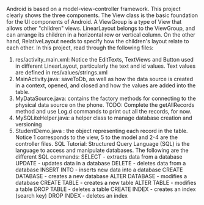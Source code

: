 Android is based on a model-view-controller framework. This project clearly shows the three components.
The View class is the basic foundation for the UI components of Android. A ViewGroup is a type of View that allows other "children" views. LinearLayout belongs to the ViewGroup, and can arrange its children in a horizontal row or vertical column. On the other hand, RelativeLayout needs to specify how the children's layout relate to each other. 
In this project, read through the following files:
1) res/activity_main.xml: Notice the EditTexts, TextViews and Button used in different LinearLayout, particularly the text and id values. Text values are defined in res/values/strings.xml
2) MainActivity.java: saveToDb, as well as how the data source is created in a context, opened, and closed and how the values are added into the table.
3) MyDataSource.java: contains the factory methods for connecting to the physical data source on the phone. TODO: Complete the getAllRecords method and use Log.d commands to print out all the records, for now.
4) MySQLiteHelper.java: a helper class to manage database creation and versioning
5) StudentDemo.java : the object representing each record in the table. 
Notice 1 corresponds to the view, 5 to the model and 2-4 are the controller files.
SQL Tutorial:
Structured Query Language (SQL) is the language to access and manipulate databases. The following are the different SQL commands:
SELECT - extracts data from a database
UPDATE - updates data in a database
DELETE - deletes data from a database
INSERT INTO - inserts new data into a database
CREATE DATABASE - creates a new database
ALTER DATABASE - modifies a database
CREATE TABLE - creates a new table
ALTER TABLE - modifies a table
DROP TABLE - deletes a table
CREATE INDEX - creates an index (search key)
DROP INDEX - deletes an index
